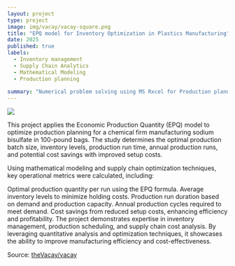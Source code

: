 ```yaml
---
layout: project
type: project
image: img/vacay/vacay-square.png
title: "EPQ model for Inventory Optimization in Plastics Manufacturing"
date: 2025
published: true
labels:
  - Inventory management
  - Supply Chain Analytics
  - Mathematical Modeling
  - Production planning
  
summary: "Numerical problem solving using MS Rxcel for Production planning and supply chain improvement."
---
```


<img class="img-fluid" src="../img/vacay/vacay-home-page.png">

This project applies the Economic Production Quantity (EPQ) model to optimize production planning for a chemical firm manufacturing sodium bisulfate in 100-pound bags. The study determines the optimal production batch size, inventory levels, production run time, annual production runs, and potential cost savings with improved setup costs.

Using mathematical modeling and supply chain optimization techniques, key operational metrics were calculated, including:

Optimal production quantity per run using the EPQ formula.
Average inventory levels to minimize holding costs.
Production run duration based on demand and production capacity.
Annual production cycles required to meet demand.
Cost savings from reduced setup costs, enhancing efficiency and profitability.
The project demonstrates expertise in inventory management, production scheduling, and supply chain cost analysis. By leveraging quantitative analysis and optimization techniques, it showcases the ability to improve manufacturing efficiency and cost-effectiveness.

Source: <a href="https://pin.it/6yYluLe9z">theVacay/vacay</a>
